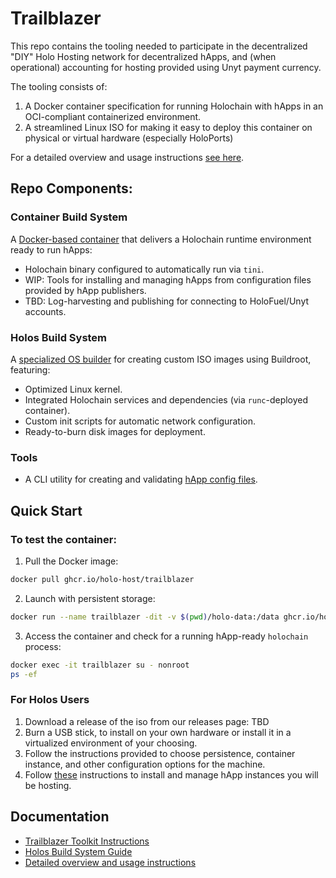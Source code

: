 # Trailblazer

This repo contains the tooling needed to participate in the decentralized "DIY" Holo Hosting network for decentralized hApps, and (when operational) accounting for hosting provided using Unyt payment currency.

The tooling consists of:

1. A Docker container specification for running Holochain with hApps in an OCI-compliant containerized environment.
2. A streamlined Linux ISO for making it easy to deploy this container on physical or virtual hardware (especially HoloPorts)

For a detailed overview and usage instructions [see here](/USAGE.md).

## Repo Components:

### Container Build System

A [Docker-based container](docker/README.md) that delivers a Holochain runtime environment ready to run hApps:

- Holochain binary configured to automatically run via `tini`.
- WIP: Tools for installing and managing hApps from configuration files provided by hApp publishers.
- TBD: Log-harvesting and publishing for connecting to HoloFuel/Unyt accounts.

### Holos Build System

A [specialized OS builder](holos/README.md) for creating custom ISO images using Buildroot, featuring:

- Optimized Linux kernel.
- Integrated Holochain services and dependencies (via `runc`-deployed container).
- Custom init scripts for automatic network configuration.
- Ready-to-burn disk images for deployment.

### Tools

- A CLI utility for creating and validating [hApp config files](tools/happ_config_file/README.md).

## Quick Start

### To test the container:

1. Pull the Docker image:

```sh
docker pull ghcr.io/holo-host/trailblazer
```

2. Launch with persistent storage:

```sh
docker run --name trailblazer -dit -v $(pwd)/holo-data:/data ghcr.io/holo-host/trailblazer
```

3. Access the container and check for a running hApp-ready `holochain` process:

```sh
docker exec -it trailblazer su - nonroot
ps -ef
```

### For Holos Users

1. Download a release of the iso from our releases page: TBD
2. Burn a USB stick, to install on your own hardware or install it in a virtualized environment of your choosing.
3. Follow the instructions provided to choose persistence, container instance, and other configuration options for the machine.
4. Follow [these](TBD) instructions to install and manage hApp instances you will be hosting.

## Documentation

- [Trailblazer Toolkit Instructions](docker/README.md)
- [Holos Build System Guide](holos/README.md)
- [Detailed overview and usage instructions](/USAGE.md)